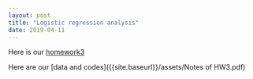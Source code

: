 ```yaml
---
layout: post
title: "Logistic regression analysis"
date: 2019-04-11
---
```

Here is our  [homework3]({{site.baseurl}}/assets/HW3.pdf)

Here are our [data and codes]({{site.baseurl}}/assets/Notes of HW3.pdf)

